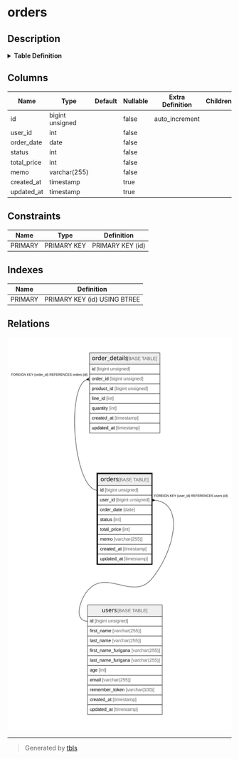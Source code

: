 # orders

## Description

<details>
<summary><strong>Table Definition</strong></summary>

```sql
CREATE TABLE `orders` (
  `id` bigint unsigned NOT NULL AUTO_INCREMENT,
  `user_id` int NOT NULL,
  `order_date` date NOT NULL,
  `status` int NOT NULL,
  `total_price` int NOT NULL,
  `memo` varchar(255) COLLATE utf8mb4_unicode_ci NOT NULL,
  `created_at` timestamp NULL DEFAULT NULL,
  `updated_at` timestamp NULL DEFAULT NULL,
  PRIMARY KEY (`id`)
) ENGINE=InnoDB DEFAULT CHARSET=utf8mb4 COLLATE=utf8mb4_unicode_ci
```

</details>

## Columns

| Name | Type | Default | Nullable | Extra Definition | Children | Parents | Comment |
| ---- | ---- | ------- | -------- | ---------------- | -------- | ------- | ------- |
| id | bigint unsigned |  | false | auto_increment |  |  |  |
| user_id | int |  | false |  |  |  |  |
| order_date | date |  | false |  |  |  |  |
| status | int |  | false |  |  |  |  |
| total_price | int |  | false |  |  |  |  |
| memo | varchar(255) |  | false |  |  |  |  |
| created_at | timestamp |  | true |  |  |  |  |
| updated_at | timestamp |  | true |  |  |  |  |

## Constraints

| Name | Type | Definition |
| ---- | ---- | ---------- |
| PRIMARY | PRIMARY KEY | PRIMARY KEY (id) |

## Indexes

| Name | Definition |
| ---- | ---------- |
| PRIMARY | PRIMARY KEY (id) USING BTREE |

## Relations

![er](orders.svg)

---

> Generated by [tbls](https://github.com/k1LoW/tbls)
